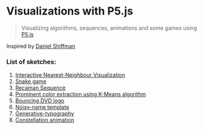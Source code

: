# Visualizations with P5.js
> Visualizing algorithms, sequences, animations and some games using [P5.js](https://p5js.org/) 

Inspired by [Daniel Shiffman](https://www.youtube.com/user/shiffman)

### List of sketches:
1. [Interactive Nearest-Neighbour  Visualization](https://mukulkhanna.github.io/Visualizations-with-p5js/Interactive%20Nearest-Neighbour%20%20Visualization/)
2. [Snake game](https://mukulkhanna.github.io/Visualizations-with-p5js/Snake%20game)
3. [Recaman Sequence](https://mukulkhanna.github.io/Visualizations-with-p5js/Recaman%20Sequence)
4. [Prominent color extraction using K-Means algorithm](https://mukulkhanna.github.io/Visualizations-with-p5js/Prominent%20color%20extraction%20using%20K-Means%20algorithm/)
5. [Bouncing DVD logo](https://mukulkhanna.github.io/Visualizations-with-p5js/Bouncing%20DVD%20logo/)
6. [Noisy-name template](https://mukulkhanna.github.io/Visualizations-with-p5js/Noisy-name%20template)
7. [Generative-typography](https://mukulkhanna.github.io/generative-typography/) 
8. [Constellation animation](https://mukulkhanna.github.io/Visualizations-with-p5js/Constellation-like%20animation)
